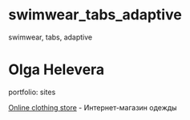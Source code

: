 # swimwear_tabs_adaptive
swimwear, tabs, adaptive

# Olga Helevera
portfolio: sites

[Online clothing store](https://olgatop.github.io/swimwear_tabs_adaptive/ "online clothing store") - Интернет-магазин одежды

